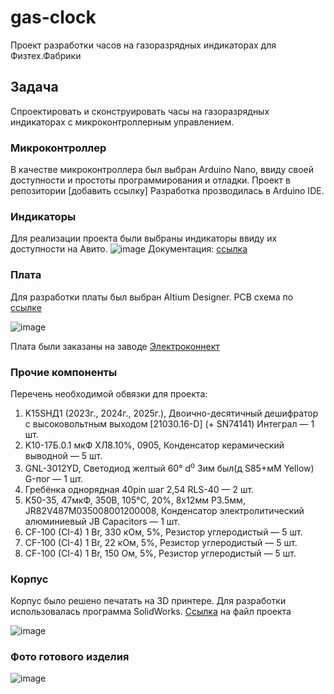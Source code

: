 # gas-clock
Проект разработки часов на газоразрядных индикаторах для Физтех.Фабрики

## Задача
Cпроектировать и сконструировать часы на газоразрядных индикаторах с микроконтроллерным управлением.

### Микроконтроллер
В качестве микроконтроллера был выбран Arduino Nano, ввиду своей доступности и простоты программирования и отладки. Проект в репозитории [добавить ссылку] 
Разработка прозводилась в Arduino IDE.

### Индикаторы

Для реализации проекта были выбраны индикаторы ввиду их доступности на Авито.
![image](https://github.com/user-attachments/assets/062d897e-ce6e-4f94-9e3f-2cd2dcdca8f1)
Документация: [ссылка](https://www.belchip.by/sitedocs/in14.pdf)

### Плата
Для разработки платы был выбран Altium Designer. PCB схема по [ссылке](https://github.com/sovus-tartar/gas-clock/tree/main/pcb)

![image](https://github.com/user-attachments/assets/e1df6629-aa77-41cc-a11c-090b5ce9ed7a)

Плата были заказаны на заводе [Электроконнект](https://pselectro.ru)

### Прочие компоненты

Перечень необходимой обвязки для проекта:
1. K15SHД1 (2023г., 2024г., 2025г.), Двоично-десятичный дешифратор с высоковольтным выходом [21030.16-D] (+ SN74141) Интеграл — 1 шт.
2. K10-17Б.0.1 мкФ ХЛ8.10%, 0905, Конденсатор керамический выводной — 5 шт.
3. GNL-3012YD, Светодиод желтый 60° d<sup>о</sup> Зим был(д S85+мМ Yellow) G-пог — 1 шт.
4. Гребёнка однорядная 40pin шаг 2,54 RLS-40 — 2 шт.
5. K50-35, 47мкФ, 350В, 105°C, 20%, 8x12мм P3.5мм, JR82V487M035008001200008, Конденсатор электролитический алюминиевый JB Capacitors — 1 шт.
6. CF-100 (CI-4) 1 Br, 330 кОм, 5%, Резистор углеродистый — 5 шт.
7. CF-100 (CI-4) 1 Br, 22 кОм, 5%, Резистор углеродистый — 5 шт.
8. CF-100 (CI-4) 1 Br, 150 Ом, 5%, Резистор углеродистый — 5 шт.

### Корпус
Корпус было решено печатать на 3D принтере. Для разработки использовалась программа SolidWorks. [Ссылка](https://github.com/sovus-tartar/gas-clock/tree/main/pcb) на файл проекта

![image](https://github.com/user-attachments/assets/5b833d4b-5348-4c53-af05-43e57753e7fa)

### Фото готового изделия

![image](https://github.com/user-attachments/assets/3d6b0c19-bb8e-48c2-a6bd-309b2ce69bac)

